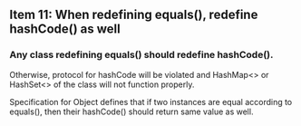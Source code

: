 ## Item 11: When redefining equals(), redefine hashCode() as well

### Any class redefining equals() should redefine hashCode().

Otherwise, protocol for hashCode will be violated and HashMap<> or HashSet<> of the class will not function properly.

Specification for Object defines that if two instances are equal according to equals(), then their hashCode() should return same value as well.


